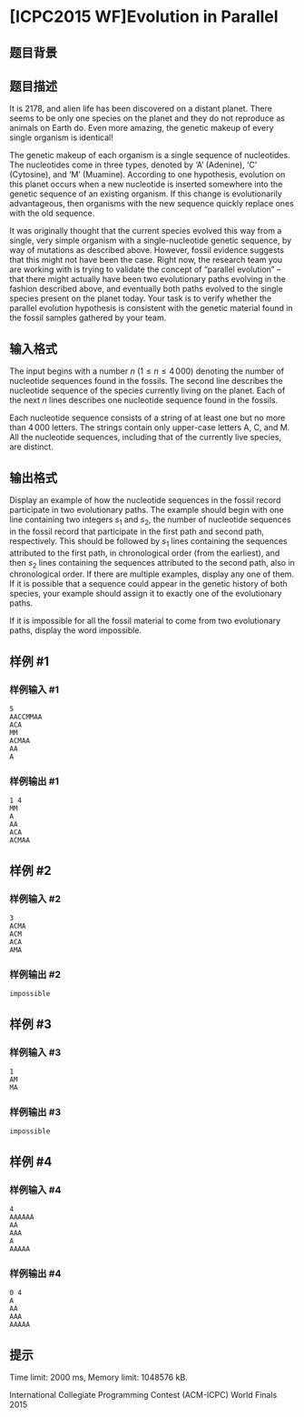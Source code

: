 # [ICPC2015 WF]Evolution in Parallel

## 题目背景



## 题目描述

It is 2178, and alien life has been discovered on a distant planet. There seems to be only one species on the planet and they do not reproduce as animals on Earth do. Even more amazing, the genetic makeup of every single organism is identical!

The genetic makeup of each organism is a single sequence of nucleotides. The nucleotides come in three types, denoted by ‘A’ (Adenine), ‘C’ (Cytosine), and ‘M’ (Muamine). According to one hypothesis, evolution on this planet occurs when a new nucleotide is inserted somewhere into the genetic sequence of an existing organism. If this change is evolutionarily advantageous, then organisms with the new sequence quickly replace ones with the old sequence.

It was originally thought that the current species evolved this way from a single, very simple organism with a single-nucleotide genetic sequence, by way of mutations as described above. However, fossil evidence suggests that this might not have been the case. Right now, the research team you are working with is trying to validate the concept of “parallel evolution” – that there might actually have been two evolutionary paths evolving in the fashion described above, and eventually both paths evolved to the single species present on the planet today. Your task is to verify whether the parallel evolution hypothesis is consistent with the genetic material found in the fossil samples gathered by your team.

## 输入格式

The input begins with a number $n$ ($1\le n\le 4\, 000$) denoting the number of nucleotide sequences found in the fossils. The second line describes the nucleotide sequence of the species currently living on the planet. Each of the next $n$ lines describes one nucleotide sequence found in the fossils.

Each nucleotide sequence consists of a string of at least one but no more than $4\, 000$ letters. The strings contain only upper-case letters A, C, and M. All the nucleotide sequences, including that of the currently live species, are distinct.

## 输出格式

Display an example of how the nucleotide sequences in the fossil record participate in two evolutionary paths. The example should begin with one line containing two integers $s_1$ and $s_2$, the number of nucleotide sequences in the fossil record that participate in the first path and second path, respectively. This should be followed by $s_1$ lines containing the sequences attributed to the first path, in chronological order (from the earliest), and then $s_2$ lines containing the sequences attributed to the second path, also in chronological order. If there are multiple examples, display any one of them. If it is possible that a sequence could appear in the genetic history of both species, your example should assign it to exactly one of the evolutionary paths.

If it is impossible for all the fossil material to come from two evolutionary paths, display the word impossible.

## 样例 #1

### 样例输入 #1
```
5
AACCMMAA
ACA
MM
ACMAA
AA
A
```

### 样例输出 #1

```
1 4
MM
A
AA
ACA
ACMAA
```

## 样例 #2

### 样例输入 #2
```
3
ACMA
ACM
ACA
AMA
```

### 样例输出 #2

```
impossible
```

## 样例 #3

### 样例输入 #3
```
1
AM
MA
```

### 样例输出 #3

```
impossible
```

## 样例 #4

### 样例输入 #4
```
4
AAAAAA
AA
AAA
A
AAAAA
```

### 样例输出 #4

```
0 4
A
AA
AAA
AAAAA
```

## 提示

Time limit: 2000 ms, Memory limit: 1048576 kB. 

 International Collegiate Programming Contest (ACM-ICPC) World Finals 2015
